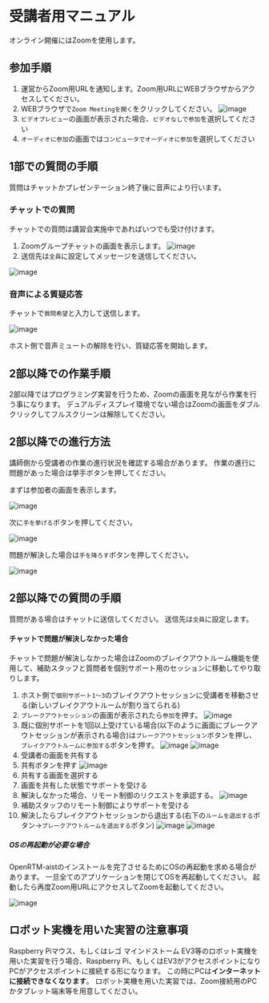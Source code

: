 # 受講者用マニュアル

オンライン開催にはZoomを使用します。

## 参加手順

1. 運営からZoom用URLを通知します。Zoom用URLにWEBブラウザからアクセスしてください。
1. WEBブラウザで`Zoom Meetingを開く`をクリックしてください。
![image](https://user-images.githubusercontent.com/6216077/81894091-f5ae9780-95e9-11ea-887b-8ee4ea385980.png)
1. `ビデオプレビュー`の画面が表示された場合、`ビデオなしで参加`を選択してください
1. `オーディオに参加`の画面では`コンピュータでオーディオに参加`を選択してください

## 1部での質問の手順

質問はチャットかプレゼンテーション終了後に音声により行います。

### チャットでの質問
チャットでの質問は講習会実施中であればいつでも受け付けます。

1. Zoomグループチャットの画面を表示します。
![image](https://user-images.githubusercontent.com/6216077/81928694-a46dca80-9620-11ea-8177-3e03ec076484.png)
1. 送信先は`全員`に設定してメッセージを送信してください。

![image](https://user-images.githubusercontent.com/6216077/81923642-f4e12a00-9618-11ea-84de-91ce4cdabeb9.png)

### 音声による質疑応答
チャットで`質問希望`と入力して送信します。

![image](https://user-images.githubusercontent.com/6216077/81924058-8b155000-9619-11ea-8b0b-41faea315fb4.png)

ホスト側で音声ミュートの解除を行い、質疑応答を開始します。


## 2部以降での作業手順
2部以降ではプログラミング実習を行うため、Zoomの画面を見ながら作業を行う事になります。
デュアルディスプレイ環境でない場合はZoomの画面をダブルクリックしてフルスクリーンは解除してください。

## 2部以降での進行方法
講師側から受講者の作業の進行状況を確認する場合があります。
作業の進行に問題があった場合は挙手ボタンを押してください。

まずは参加者の画面を表示します。

![image](https://user-images.githubusercontent.com/6216077/81927663-fd3c6380-961e-11ea-87f3-ad9468ba4f1b.png)

次に`手を挙げる`ボタンを押してください。

![image](https://user-images.githubusercontent.com/6216077/81927547-c9f9d480-961e-11ea-9ffa-8472377e9535.png)

問題が解決した場合は`手を降ろす`ボタンを押してください。

![image](https://user-images.githubusercontent.com/6216077/81927605-e564df80-961e-11ea-9bf6-4587c6a2c1cf.png)

## 2部以降での質問の手順
質問がある場合はチャットに送信してください。
送信先は`全員`に設定します。

#### チャットで問題が解決しなかった場合
チャットで問題が解決しなかった場合はZoomのブレイクアウトルーム機能を使用して、補助スタッフと質問者を個別サポート用のセッションに移動してやり取りします。

1. ホスト側で`個別サポート1～3`のブレイクアウトセッションに受講者を移動させる(新しいブレイクアウトルームが割り当てられる)
1. `ブレークアウトセッション`の画面が表示されたら`参加`を押す。
![image](https://user-images.githubusercontent.com/6216077/81927189-33c5ae80-961e-11ea-9f87-e719e82364cf.png)
1. 既に個別サポートを1回以上受けている場合(以下のように画面にブレークアウトセッションが表示される場合)は`ブレークアウトセッション`ボタンを押し、`ブレイクアウトルームに参加する`ボタンを押す。
![image](https://user-images.githubusercontent.com/6216077/82173739-49322580-9909-11ea-9871-b91be6479620.png)
![image](https://user-images.githubusercontent.com/6216077/82173692-1ee06800-9909-11ea-88ab-2c8d66983b88.png)
1. 受講者の画面を共有する
  1. 共有ボタンを押す
![image](https://user-images.githubusercontent.com/6216077/81927911-6623db80-961f-11ea-8c21-42cf3a4e9dcf.png)
  1. 共有する画面を選択する
1. 画面を共有した状態でサポートを受ける
1. 解決しなかった場合、リモート制御のリクエストを承認する。
![image](https://user-images.githubusercontent.com/6216077/81928516-56f15d80-9620-11ea-9746-ab30579aaf43.png)
1. 補助スタッフのリモート制御によりサポートを受ける
1. 解決したらブレイクアウトセッションから退出する(右下の`ルームを退出する`ボタン->`ブレークアウトルームを退出する`ボタン)
![image](https://user-images.githubusercontent.com/6216077/82172709-e9864b00-9905-11ea-900a-424eac09c544.png)
![image](https://user-images.githubusercontent.com/6216077/82173000-dd4ebd80-9906-11ea-8633-e7a1990f494a.png)


##### OSの再起動が必要な場合
OpenRTM-aistのインストールを完了させるためにOSの再起動を求める場合があります。
一旦全てのアプリケーションを閉じてOSを再起動してください。
起動したら再度Zoom用URLにアクセスしてZoomを起動してください。


![image](https://user-images.githubusercontent.com/6216077/82172862-6a454700-9906-11ea-892c-80d2b042bcd0.png)

##  ロボット実機を用いた実習の注意事項

Raspberry Piマウス、もしくはレゴ マインドストーム EV3等のロボット実機を用いた実習を行う場合、Raspberry Pi、もしくはEV3がアクセスポイントになりPCがアクセスポイントに接続する形になります。
この時にPCは**インターネットに接続できなくなります**。
ロボット実機を用いた実習では、Zoom接続用のPCかタブレット端末等を用意してください。

